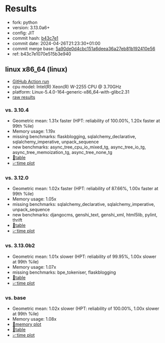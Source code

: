# Results

- fork: python
- version: 3.13.0a6+
- config: JIT
- commit hash: [b43c7e1](https://github.com/python/cpython/commit/b43c7e1)
- commit date: 2024-04-26T21:23:30+01:00
- commit merge base: [5a90de0d4cbc151a6deea36a27eb81b192410e56](https://github.com/python/cpython/commit/5a90de0d4cbc151a6deea36a27eb81b192410e56)
- ref: b43c7e1070e515b3e940

## linux x86_64 (linux)

- [GitHub Action run](https://github.com/faster-cpython/benchmarking/actions/runs/8882561058)
- cpu model: Intel(R) Xeon(R) W-2255 CPU @ 3.70GHz
- platform: Linux-5.4.0-164-generic-x86_64-with-glibc2.31
- [raw results](bm-20240426-linux-x86_64-python-b43c7e1070e515b3e940-3.13.0a6%2B-b43c7e1.json)

### vs. 3.10.4

- Geometric mean: 1.31x faster (HPT: reliability of 100.00%, 1.20x faster at 99th %ile)
- Memory usage: 1.19x
- missing benchmarks: flaskblogging, sqlalchemy_declarative, sqlalchemy_imperative, unpack_sequence
- new benchmarks: async_tree_cpu_io_mixed_tg, async_tree_io_tg, async_tree_memoization_tg, async_tree_none_tg
- [📄table](bm-20240426-linux-x86_64-python-b43c7e1070e515b3e940-3.13.0a6%2B-b43c7e1-vs-3.10.4.md)
- [📈time plot](bm-20240426-linux-x86_64-python-b43c7e1070e515b3e940-3.13.0a6%2B-b43c7e1-vs-3.10.4.svg)

### vs. 3.12.0

- Geometric mean: 1.02x faster (HPT: reliability of 87.66%, 1.00x faster at 99th %ile)
- Memory usage: 1.05x
- missing benchmarks: sqlalchemy_declarative, sqlalchemy_imperative, unpack_sequence
- new benchmarks: djangocms, genshi_text, genshi_xml, html5lib, pylint, thrift
- [📄table](bm-20240426-linux-x86_64-python-b43c7e1070e515b3e940-3.13.0a6%2B-b43c7e1-vs-3.12.0.md)
- [📈time plot](bm-20240426-linux-x86_64-python-b43c7e1070e515b3e940-3.13.0a6%2B-b43c7e1-vs-3.12.0.svg)

### vs. 3.13.0b2

- Geometric mean: 1.01x slower (HPT: reliability of 99.95%, 1.00x slower at 99th %ile)
- Memory usage: 1.07x
- missing benchmarks: bpe_tokeniser, flaskblogging
- [📄table](bm-20240426-linux-x86_64-python-b43c7e1070e515b3e940-3.13.0a6%2B-b43c7e1-vs-3.13.0b2.md)
- [📈time plot](bm-20240426-linux-x86_64-python-b43c7e1070e515b3e940-3.13.0a6%2B-b43c7e1-vs-3.13.0b2.svg)

### vs. base

- Geometric mean: 1.02x slower (HPT: reliability of 100.00%, 1.00x slower at 99th %ile)
- Memory usage: 1.08x
- [🧠memory plot](bm-20240426-linux-x86_64-python-b43c7e1070e515b3e940-3.13.0a6%2B-b43c7e1-vs-base-mem.svg)
- [📄table](bm-20240426-linux-x86_64-python-b43c7e1070e515b3e940-3.13.0a6%2B-b43c7e1-vs-base.md)
- [📈time plot](bm-20240426-linux-x86_64-python-b43c7e1070e515b3e940-3.13.0a6%2B-b43c7e1-vs-base.svg)

